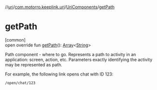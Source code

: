 //[uri](../../../index.md)/[com.motorro.keeplink.uri](../index.md)/[UriComponents](index.md)/[getPath](get-path.md)

# getPath

[common]\
open override fun [getPath](get-path.md)(): [Array](https://kotlinlang.org/api/latest/jvm/stdlib/kotlin/-array/index.html)&lt;[String](https://kotlinlang.org/api/latest/jvm/stdlib/kotlin/-string/index.html)&gt;

Path component - where to go. Represents a path to activity in an application: screen, action, etc. Parameters exactly identifying the activity may be represented as path.

For example, the following link opens chat with ID 123:

`/open/chat/123`
